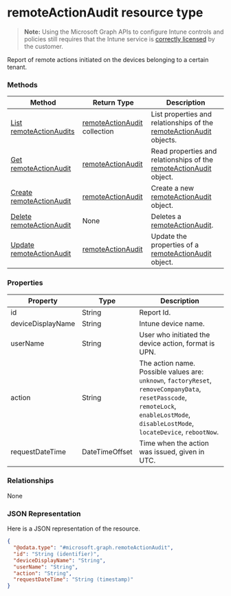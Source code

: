 ﻿# remoteActionAudit resource type

> **Note:** Using the Microsoft Graph APIs to configure Intune controls and policies still requires that the Intune service is [correctly licensed](https://go.microsoft.com/fwlink/?linkid=839381) by the customer.

Report of remote actions initiated on the devices belonging to a certain tenant.
### Methods
|Method|Return Type|Description|
|---|---|---|
|[List remoteActionAudits](../api/intune_onboarding_remoteactionaudit_list.md)|[remoteActionAudit](../resources/intune_onboarding_remoteactionaudit.md) collection|List properties and relationships of the [remoteActionAudit](../resources/intune_onboarding_remoteactionaudit.md) objects.|
|[Get remoteActionAudit](../api/intune_onboarding_remoteactionaudit_get.md)|[remoteActionAudit](../resources/intune_onboarding_remoteactionaudit.md)|Read properties and relationships of the [remoteActionAudit](../resources/intune_onboarding_remoteactionaudit.md) object.|
|[Create remoteActionAudit](../api/intune_onboarding_remoteactionaudit_create.md)|[remoteActionAudit](../resources/intune_onboarding_remoteactionaudit.md)|Create a new [remoteActionAudit](../resources/intune_onboarding_remoteactionaudit.md) object.|
|[Delete remoteActionAudit](../api/intune_onboarding_remoteactionaudit_delete.md)|None|Deletes a [remoteActionAudit](../resources/intune_onboarding_remoteactionaudit.md).|
|[Update remoteActionAudit](../api/intune_onboarding_remoteactionaudit_update.md)|[remoteActionAudit](../resources/intune_onboarding_remoteactionaudit.md)|Update the properties of a [remoteActionAudit](../resources/intune_onboarding_remoteactionaudit.md) object.|

### Properties
|Property|Type|Description|
|---|---|---|
|id|String|Report Id.|
|deviceDisplayName|String|Intune device name.|
|userName|String|User who initiated the device action, format is UPN.|
|action|String|The action name. Possible values are: `unknown`, `factoryReset`, `removeCompanyData`, `resetPasscode`, `remoteLock`, `enableLostMode`, `disableLostMode`, `locateDevice`, `rebootNow`.|
|requestDateTime|DateTimeOffset|Time when the action was issued, given in UTC.|

### Relationships
None
### JSON Representation
Here is a JSON representation of the resource.
<!-- {
  "blockType": "resource",
  "keyProperty": "id",
  "@odata.type": "microsoft.graph.remoteActionAudit"
}
-->
```json
{
  "@odata.type": "#microsoft.graph.remoteActionAudit",
  "id": "String (identifier)",
  "deviceDisplayName": "String",
  "userName": "String",
  "action": "String",
  "requestDateTime": "String (timestamp)"
}
```



